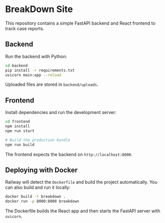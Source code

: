 # BreakDown Site

This repository contains a simple FastAPI backend and React frontend to track case reports.

## Backend

Run the backend with Python:

```bash
cd backend
pip install -r requirements.txt
uvicorn main:app --reload
```

Uploaded files are stored in `backend/uploads`.

## Frontend

Install dependencies and run the development server:

```bash
cd frontend
npm install
npm run start

# Build the production bundle
npm run build
```

The frontend expects the backend on `http://localhost:8000`.

## Deploying with Docker

Railway will detect the `Dockerfile` and build the project automatically. You
can also build and run it locally:

```bash
docker build -t breakdown .
docker run -p 8000:8000 breakdown
```

The Dockerfile builds the React app and then starts the FastAPI server with
`uvicorn`.
